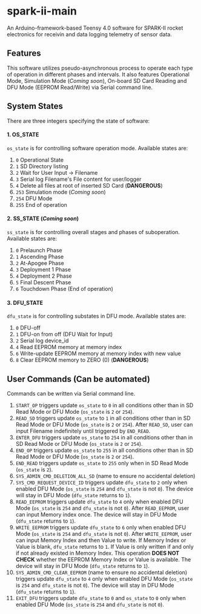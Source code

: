 # spark-ii-main
An Arduino-framework-based Teensy 4.0 software for SPARK-II rocket electronics for receivin and data logging telemetry of sensor data.

## Features
This software utilizes pseudo-asynchronous process to operate each type of operation in different phases and intervals. It also features Operational Mode, Simulation Mode (*Coming soon*), On-board SD Card Reading and DFU Mode (EEPROM Read/Write) via Serial command line.

## System States
There are three integers specifying the state of software:

#### 1. OS_STATE
`os_state` is for controlling software operation mode. Available states are:
1. `0` Operational State
2. `1` SD Directory listing
3. `2` Wait for User Input -> Filename
4. `3` Serial log Filename's File content for user/logger
5. `4` Delete all files at root of inserted SD Card (**DANGEROUS**)
6. `253` Simulation mode (*Coming soon*)
7. `254` DFU Mode
8. `255` End of operation

#### 2. SS_STATE (*Coming soon*)
`ss_state` is for controlling overall stages and phases of suboperation. Available states are:
1. `0` Prelaunch Phase
2. `1` Ascending Phase
3. `2` At-Apogee Phase
4. `3` Deployment 1 Phase
5. `4` Deployment 2 Phase
6. `5` Final Descent Phase
7. `6` Touchdown Phase (End of operation)

#### 3. DFU_STATE
`dfu_state` is for controlling substates in DFU mode. Available states are:
1. `0` DFU-off
2. `1` DFU-on from off (DFU Wait for Input)
3. `2` Serial log device_id
4. `4` Read EEPROM memory at memory index
5. `6` Write-update EEPROM memory at memory index with new value
6. `8` Clear EEPROM memory to ZERO (0) (**DANGEROUS**)

## User Commands (Can be automated)
Commands can be written via Serial command line.
1. `START_OP` triggers update `os_state` to `0` in all conditions other than in SD Read Mode or DFU Mode (`os_state` is `2` or `254`).
2. `READ_SD` triggers update `os_state` to `1` in all conditions other than in SD Read Mode or DFU Mode (`os_state` is `2` or `254`). After `READ_SD`, user can input Filename indefinitely until triggered by `END_READ`.
3. `ENTER_DFU` triggers update `os_state` to `254` in all conditions other than in SD Read Mode or DFU Mode (`os_state` is `2` or `254`).
4. `END_OP` triggers update `os_state` to `255` in all conditions other than in SD Read Mode or DFU Mode (`os_state` is `2` or `254`).
5. `END_READ` triggers update `os_state` to `255` only when in SD Read Mode (`os_state` is `2`).
6. `SYS_ADMIN_CMD_DELETION_ALL_SD` (name to ensure no accidental deletion)
7. `SYS_CMD_REQUEST_DEVICE_ID` triggers update `dfu_state` to `2` only when enabled DFU Mode (`os_state` is `254` and `dfu_state` is not `0`). The device will stay in DFU Mode (`dfu_state` returns to `1`).
8. `READ_EEPROM` triggers update `dfu_state` to `4` only when enabled DFU Mode (`os_state` is `254` and `dfu_state` is not `0`). After `READ_EEPROM`, user can input Memory index once. The device will stay in DFU Mode (`dfu_state` returns to `1`).
9. `WRITE_EEPROM` triggers update `dfu_state` to `6` only when enabled DFU Mode (`os_state` is `254` and `dfu_state` is not `0`). After `WRITE_EEPROM`, user can input Memory Index and then Value to write. If Memory Index or Value is blank, `dfu_state` returns to `1`. If Value is only written if and only if not already existed in Memory Index. This operation **DOES NOT CHECK** whether the EEPROM Memory Index or Value is available. The device will stay in DFU Mode (`dfu_state` returns to `1`).
10. `SYS_ADMIN_CMD_CLEAR_EEPROM` (name to ensure no accidental deletion) triggers update `dfu_state` to `4` only when enabled DFU Mode (`os_state` is `254` and `dfu_state` is not `0`). The device will stay in DFU Mode (`dfu_state` returns to `1`).
11. `EXIT_DFU` triggers update `dfu_state` to `0` and `os_state` to `0` only when enabled DFU Mode (`os_state` is `254` and `dfu_state` is not `0`).
